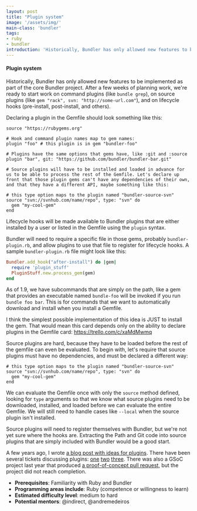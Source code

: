 ```yaml
---
layout: post
title: "Plugin system"
image: '/assets/img/'
main-class: 'bundler'
tags:
- ruby
- bundler
introduction: 'Historically, Bundler has only allowed new features to be implemented as part of the core Bundler project. After a few weeks of planning..'
---
```


#### Plugin system

Historically, Bundler has only allowed new features to be implemented as part of the core Bundler project. After a few weeks of planning work, we're ready to start work on command plugins (like `bundle grep`), on source plugins (like `gem "rack", svn: "http://some-url.com"`), and on lifecycle hooks (pre-install, post-install, and others).

Declaring a plugin in the Gemfile should look something like this:

```
source "https://rubygems.org"

# Hook and command plugin names map to gem names:
plugin "foo" # this plugin is in gem "bundler-foo"

# Plugins have the same options that gems have, like :git and :source
plugin "bar", git: "https://github.com/bundler/bundler-bar.git"

# Source plugins will have to be installed and loaded in advance for us to be able to process the rest of the Gemfile. Let's declare up front that those plugin gems can't have any dependencies of their own, and that they have a different API, maybe something like this:

# this type option maps to the plugin named "bundler-source-svn"
source "svn://svnhub.com/name/repo", type: "svn" do
  gem "my-cool-gem"
end
```

Lifecycle hooks will be made available to Bundler plugins that are either installed by a user or listed in the Gemfile using the `plugin` syntax.

Bundler will need to require a specific file in those gems, probably `bundler-plugin.rb`, and allow plugins to use that file to register for lifecycle hooks. A sample `bundler-plugin.rb` file might look like this:

```ruby
Bundler.add_hook("after-install") do |gem|
  require 'plugin_stuff'
  PluginStuff.new.process_gem(gem)
end
```

As of 1.9, we have subcommands that are simply on the path, like a gem that provides an executable named `bundle-foo` will be invoked if you run `bundle foo bar`. This is for commands that we want to automatically download and install when you install a Gemfile.

I think the simplest possible implementation of this idea is JUST to install the gem. That would mean this card depends only on the ability to declare plugins in the Gemfile card: https://trello.com/c/xaMdMwmq


Source plugins are hard, because they have to be loaded before the rest of the gemfile can even be evaluated. To begin with, let's require that source plugins must have no dependencies, and must be declared a different way:

```
# this type option maps to the plugin named "bundler-source-svn"
source "svn://svnhub.com/name/repo", type: "svn" do
  gem "my-cool-gem"
end
```

We can evaluate the Gemfile once with only the `source` method defined, looking for `type` arguments so that we know what source plugins need to be downloaded, installed, and loaded before we can evaluate the entire Gemfile. We will still need to handle cases like `--local` when the source plugin isn't installed.

Source plugins will need to register themselves with Bundler, but we're not yet sure where the hooks are. Extracting the Path and Git code into source plugins that are simply included with Bundler would be a good start.

A few years ago, I wrote [a blog post with ideas for plugins](http://andre.arko.net/2012/07/23/towards-a-bundler-plugin-system/). There have been several tickets discussing plugins: [one](https://github.com/bundler/bundler/issues/1945) [two](https://github.com/bundler/bundler-features/issues/8) [three](https://github.com/bundler/bundler/issues/3463). There was also a GSoC project last year that produced [a proof-of-concept pull request](https://github.com/bundler/bundler/pull/3807), but the project did not reach completion.

* **Prerequisites**: Familiarity with Ruby and Bundler
* **Programming areas include**: Ruby (competence or willingness to learn)
* **Estimated difficulty level**: medium to hard
* **Potential mentors**: @indirect, @andremedeiros
